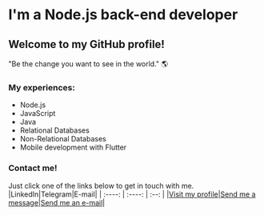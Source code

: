 # I'm a Node.js back-end developer
## Welcome to my GitHub profile!
"Be the change you want to see in the world." 🌎

### My experiences:
- Node.js 
- JavaScript
- Java
- Relational Databases
- Non-Relational Databases
- Mobile development with Flutter

### Contact me!
Just click one of the links below to get in touch with me.
|LinkedIn|Telegram|E-mail|
| :----: | :----: | :--: |
|<a href="https://www.linkedin.com/in/esan2019/">Visit my profile</a>|<a href="https://t.me/esandeveloper">Send me a message</a>|<a href="mailto:esandeveloper@protonmail.com">Send me an e-mail</a>| 
